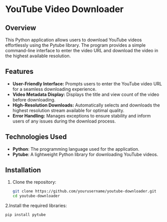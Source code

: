 # YouTube Video Downloader

## Overview

This Python application allows users to download YouTube videos effortlessly using the Pytube library. The program provides a simple command-line interface to enter the video URL and download the video in the highest available resolution.

## Features

- **User-Friendly Interface:** Prompts users to enter the YouTube video URL for a seamless downloading experience.
- **Video Metadata Display:** Displays the title and view count of the video before downloading.
- **High-Resolution Downloads:** Automatically selects and downloads the highest resolution stream available for optimal quality.
- **Error Handling:** Manages exceptions to ensure stability and inform users of any issues during the download process.

## Technologies Used

- **Python**: The programming language used for the application.
- **Pytube**: A lightweight Python library for downloading YouTube videos.

## Installation

1. Clone the repository:
   ```bash
   git clone https://github.com/yourusername/youtube-downloader.git
   cd youtube-downloader
2.Install the required libraries:
   ```bash
   pip install pytube

